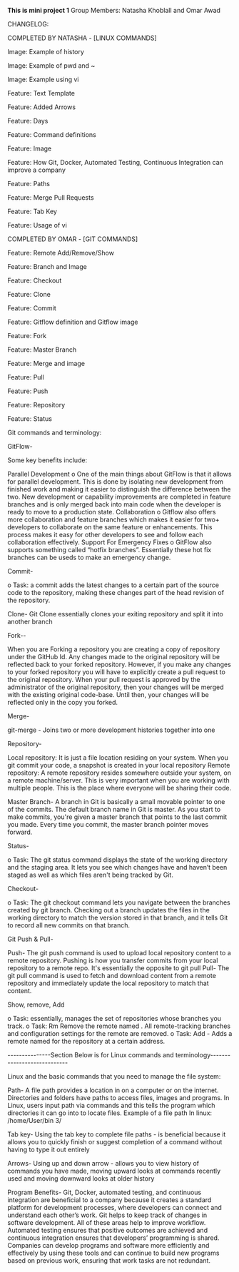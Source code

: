 **This is mini project 1**
Group Members:
Natasha Khoblall and Omar Awad 

CHANGELOG: 


COMPLETED BY NATASHA -  [LINUX COMMANDS]

Image: Example of history 

Image: Example of pwd and ~

Image: Example using vi

Feature: Text Template

Feature: Added Arrows

Feature: Days 

Feature: Command definitions 

Feature: Image

Feature: How Git, Docker, Automated Testing, Continuous Integration can improve a company

Feature: Paths

Feature: Merge Pull Requests

Feature: Tab Key 

Feature: Usage of vi 



COMPLETED BY OMAR -  [GIT COMMANDS]

Feature: Remote Add/Remove/Show

Feature: Branch and Image

Feature: Checkout

Feature: Clone 

Feature: Commit

Feature: Gitflow definition and Gitflow image 

Feature: Fork

Feature: Master Branch

Feature: Merge and image

Feature: Pull 

Feature: Push

Feature: Repository

Feature: Status 



Git commands and terminology:

GitFlow-

Some key benefits include:

Parallel Development
o	One of the main things about GitFlow is that it allows for parallel development. This is done by isolating new development from finished work and making it easier to distinguish the difference between the two. New development or capability improvements are completed in feature branches and is only merged back into main code when the developer is ready to move to a production state. 
Collaboration
o	Gitflow also offers more collaboration and feature branches which makes it easier for two+ developers to collaborate on the same feature or enhancements. This process makes it easy for other developers to see and follow each collaboration effectively. 
Support For Emergency Fixes
o	GitFlow also supports something called “hotfix branches”. Essentially these hot fix branches can be useds to make an emergency change. 


Commit-

o	Task: a commit adds the latest changes to a certain part of the source code to the repository, making these changes part of the head revision of the repository.


Clone-
Git Clone essentially clones your exiting repository and split it into another branch


Fork--

When you are Forking a repository you are creating a copy of repository under the GitHub Id. Any changes made to the original repository will be reflected back to your forked repository. However, if you make any changes to your forked repository you will have to explicitly create a pull request to the original repository. When your pull request is approved by the administrator of the original repository, then your changes will be merged with the existing original code-base. Until then, your changes will be reflected only in the copy you forked.


Merge-

git-merge - Joins two or more development histories together into one

Repository-

Local repository: It is just a file location residing on your system. When you git commit your code, a snapshot is created in your local repository
Remote repository: A remote repository resides somewhere outside your system, on a remote machine/server. This is very important when you are working with multiple people. This is the place where everyone will be sharing their code.


Master Branch-
A branch in Git is basically a small movable pointer to one of the commits. The default branch name in Git is master. As you start to make commits, you're given a master branch that points to the last commit you made. Every time you commit, the master branch pointer moves forward. 



Status-

o	Task: The git status command displays the state of the working directory and the staging area. It lets you see which changes have and haven’t been staged as well as which files aren't being tracked by Git. 


Checkout-

o	Task: The git checkout command lets you navigate between the branches created by git branch. Checking out a branch updates the files in the working directory to match the version stored in that branch, and it tells Git to record all new commits on that branch.

Git Push & Pull-

Push- The git push command is used to upload local repository content to a remote repository. Pushing is how you transfer commits from your local repository to a remote repo. It's essentially the opposite to git pull
Pull- The git pull command is used to fetch and download content from a remote repository and immediately update the local repository to match that content.

Show, remove, Add

o	Task: essentially, manages the set of repositories whose branches you track.
o	Task: Rm Remove the remote named <name>. All remote-tracking branches and configuration settings for the remote are removed.
o	Task: Add - Adds a remote named for the repository at a certain address.




---------------Section Below is for Linux commands and terminology----------------------------


Linux and the basic commands that you need to manage the file system:

Path- 
A file path provides a location in on a computer or on the internet. Directories and folders have paths to access files, images and programs. In Linux, users input path via commands and this tells the program which directories it can go into to locate files. 
Example of a file path In linux: /home/User/bin 3/

Tab key-
Using the tab key to complete file paths - is beneficial because it allows you to quickly finish or suggest completion of a command without having to type it out entirely 

Arrows-
Using up and down arrow - allows you to view history of commands you have made, moving upward looks at commands recently used and moving downward looks at older history 

Program Benefits- 
Git, Docker, automated testing, and continuous integration are beneficial to a company because it creates a standard platform for development processes, where developers can connect and understand each other’s work. Git helps to keep track of changes in software development. All of these areas help to improve workflow. Automated testing ensures that positive outcomes are achieved and continuous integration ensures that developers’ programming is shared. Companies can develop programs and software more efficiently and effectively by using these tools and can continue to build new programs based on previous work, ensuring that work tasks are not redundant. 

